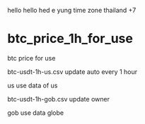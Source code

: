 hello hello hed e yung
time zone thailand +7

# btc_price_1h_for_use
btc price for use

btc-usdt-1h-us.csv update auto every 1 hour 

us use data of us

btc-usdt-1h-gob.csv update owner 

gob use data globe
